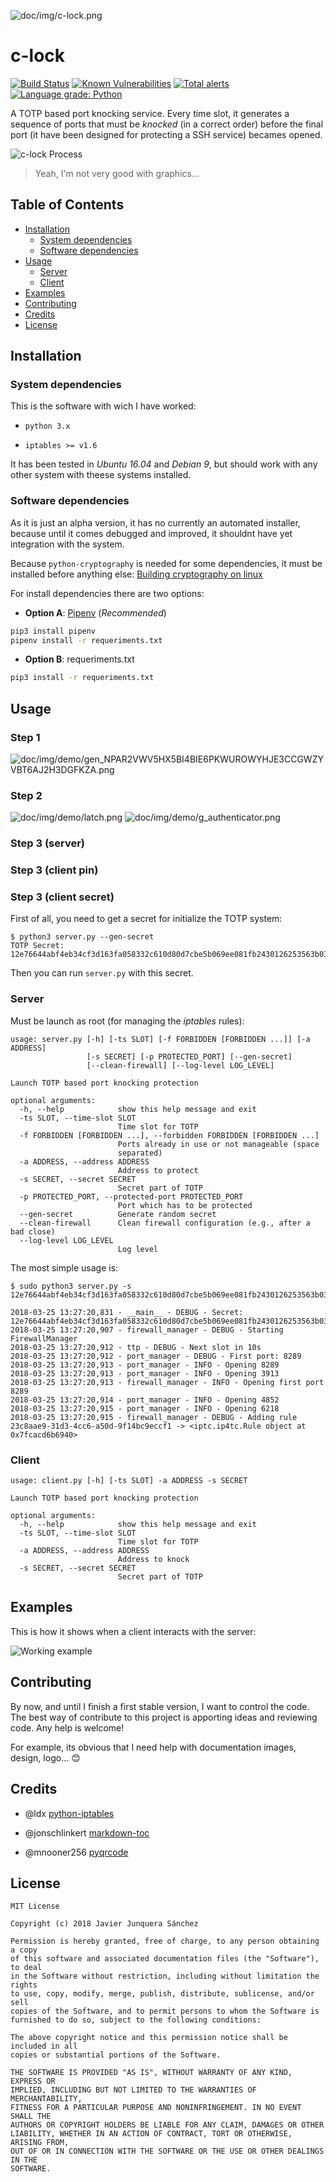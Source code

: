 ![doc/img/c-lock.png](doc/img/c-lock.png)

# c-lock

[![Build Status](https://travis-ci.org/junquera/c-lock.svg?branch=master)](https://travis-ci.org/junquera/c-lock)
[![Known Vulnerabilities](https://snyk.io/test/github/junquera/c-lock/badge.svg?targetFile=requirements.txt)](https://snyk.io/test/github/junquera/c-lock?targetFile=requirements.txt)
[![Total alerts](https://img.shields.io/lgtm/alerts/g/junquera/c-lock.svg?logo=lgtm&logoWidth=18)](https://lgtm.com/projects/g/junquera/c-lock/alerts/)
[![Language grade: Python](https://img.shields.io/lgtm/grade/python/g/junquera/c-lock.svg?logo=lgtm&logoWidth=18)](https://lgtm.com/projects/g/junquera/c-lock/context:python)

A TOTP based port knocking service. Every time slot, it generates a sequence of ports that must be *knocked* (in a correct order) before the final port (it have been designed for protecting a SSH service) becames opened.

<!-- https://dashboard.moovly.com -->

![c-lock Process](doc/img/clock-process.gif)

> Yeah, I'm not very good with graphics...

## Table of Contents

<!-- Thanks https://github.com/jonschlinkert/markdown-toc -->

<!-- toc -->

- [Installation](#installation)
  * [System dependencies](#system-dependencies)
  * [Software dependencies](#software-dependencies)
- [Usage](#usage)
  * [Server](#server)
  * [Client](#client)
- [Examples](#examples)
- [Contributing](#contributing)
- [Credits](#credits)
- [License](#license)

<!-- tocstop -->

## Installation

### System dependencies

This is the software with wich I have worked:

- `python 3.x`

- `iptables >= v1.6`

It has been tested in *Ubuntu 16.04* and *Debian 9*, but should work with any other system with theese systems installed.

### Software dependencies

As it is just an alpha version, it has no currently an automated installer, because until it comes debugged and improved, it shouldnt have yet integration with the system.

Because `python-cryptography` is needed for some dependencies, it must be installed before anything else: [Building cryptography on linux](https://cryptography.io/en/latest/installation/#building-cryptography-on-linux)

For install dependencies there are two options:

- **Option A**: [Pipenv](https://github.com/pypa/pipenv) (*Recommended*)

```bash
pip3 install pipenv
pipenv install -r requeriments.txt
```

- **Option B**: requeriments.txt

```bash
pip3 install -r requeriments.txt
```

## Usage

### Step 1

![doc/img/demo/gen_NPAR2VWV5HX5BI4BIE6PKWUROWYHJE3CCGWZYVBT6AJ2H3DGFKZA.png](doc/img/demo/gen_NPAR2VWV5HX5BI4BIE6PKWUROWYHJE3CCGWZYVBT6AJ2H3DGFKZA.png)

### Step 2

![doc/img/demo/latch.png](doc/img/demo/latch.png)
![doc/img/demo/g_authenticator.png](doc/img/demo/g_authenticator.png)

### Step 3 (server)


### Step 3 (client pin)


### Step 3 (client secret)



First of all, you need to get a secret for initialize the TOTP system:

```
$ python3 server.py --gen-secret
TOTP Secret: 12e76644abf4eb34cf3d163fa058332c610d80d7cbe5b069ee081fb2430126253563b03836b6e1a1
```

Then you can run `server.py` with this secret.

### Server

Must be launch as root (for managing the *iptables* rules):

```
usage: server.py [-h] [-ts SLOT] [-f FORBIDDEN [FORBIDDEN ...]] [-a ADDRESS]
                 [-s SECRET] [-p PROTECTED_PORT] [--gen-secret]
                 [--clean-firewall] [--log-level LOG_LEVEL]

Launch TOTP based port knocking protection

optional arguments:
  -h, --help            show this help message and exit
  -ts SLOT, --time-slot SLOT
                        Time slot for TOTP
  -f FORBIDDEN [FORBIDDEN ...], --forbidden FORBIDDEN [FORBIDDEN ...]
                        Ports already in use or not manageable (space
                        separated)
  -a ADDRESS, --address ADDRESS
                        Address to protect
  -s SECRET, --secret SECRET
                        Secret part of TOTP
  -p PROTECTED_PORT, --protected-port PROTECTED_PORT
                        Port which has to be protected
  --gen-secret          Generate random secret
  --clean-firewall      Clean firewall configuration (e.g., after a bad close)
  --log-level LOG_LEVEL
                        Log level
```

The most simple usage is:

```
$ sudo python3 server.py -s 12e76644abf4eb34cf3d163fa058332c610d80d7cbe5b069ee081fb2430126253563b03836b6e1a1

2018-03-25 13:27:20,831 - __main__ - DEBUG - Secret: 12e76644abf4eb34cf3d163fa058332c610d80d7cbe5b069ee081fb2430126253563b03836b6e1a1
2018-03-25 13:27:20,907 - firewall_manager - DEBUG - Starting FirewallManager
2018-03-25 13:27:20,912 - ttp - DEBUG - Next slot in 10s
2018-03-25 13:27:20,912 - port_manager - DEBUG - First port: 8289
2018-03-25 13:27:20,913 - port_manager - INFO - Opening 8289
2018-03-25 13:27:20,913 - port_manager - INFO - Opening 3913
2018-03-25 13:27:20,913 - firewall_manager - INFO - Opening first port 8289
2018-03-25 13:27:20,914 - port_manager - INFO - Opening 4852
2018-03-25 13:27:20,915 - port_manager - INFO - Opening 6218
2018-03-25 13:27:20,915 - firewall_manager - DEBUG - Adding rule 23c8aae9-31d3-4cc6-a50d-9f14bc9eccf1 -> <iptc.ip4tc.Rule object at 0x7fcacd6b6940>
```

### Client

```
usage: client.py [-h] [-ts SLOT] -a ADDRESS -s SECRET

Launch TOTP based port knocking protection

optional arguments:
  -h, --help            show this help message and exit
  -ts SLOT, --time-slot SLOT
                        Time slot for TOTP
  -a ADDRESS, --address ADDRESS
                        Address to knock
  -s SECRET, --secret SECRET
                        Secret part of TOTP
```

## Examples

This is how it shows when a client interacts with the server:

![Working example](doc/img/working_example.png)

## Contributing

By now, and until I finish a first stable version, I want to control the code. The best way of contribute to this project is apporting ideas and reviewing code. Any help is welcome!

For example, its obvious that I need help with documentation images, design, logo... :blush:

## Credits

- @ldx [python-iptables](https://github.com/ldx/python-iptables)

- @jonschlinkert [markdown-toc](https://github.com/jonschlinkert/markdown-toc)

- @mnooner256 [pyqrcode](https://github.com/mnooner256/pyqrcode)

## License

```
MIT License

Copyright (c) 2018 Javier Junquera Sánchez

Permission is hereby granted, free of charge, to any person obtaining a copy
of this software and associated documentation files (the "Software"), to deal
in the Software without restriction, including without limitation the rights
to use, copy, modify, merge, publish, distribute, sublicense, and/or sell
copies of the Software, and to permit persons to whom the Software is
furnished to do so, subject to the following conditions:

The above copyright notice and this permission notice shall be included in all
copies or substantial portions of the Software.

THE SOFTWARE IS PROVIDED "AS IS", WITHOUT WARRANTY OF ANY KIND, EXPRESS OR
IMPLIED, INCLUDING BUT NOT LIMITED TO THE WARRANTIES OF MERCHANTABILITY,
FITNESS FOR A PARTICULAR PURPOSE AND NONINFRINGEMENT. IN NO EVENT SHALL THE
AUTHORS OR COPYRIGHT HOLDERS BE LIABLE FOR ANY CLAIM, DAMAGES OR OTHER
LIABILITY, WHETHER IN AN ACTION OF CONTRACT, TORT OR OTHERWISE, ARISING FROM,
OUT OF OR IN CONNECTION WITH THE SOFTWARE OR THE USE OR OTHER DEALINGS IN THE
SOFTWARE.
```
